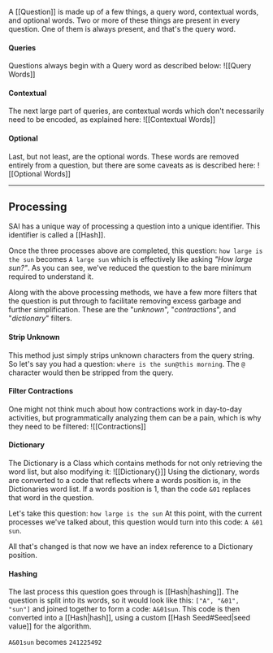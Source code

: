 A [[Question]] is made up of a few things, a query word, contextual words, and optional words. Two or more of these things are present in every question. One of them is always present, and that's the query word.

#### Queries
Questions always begin with a Query word as described below:
![[Query Words]]

#### Contextual
The next large part of queries, are contextual words which don't necessarily need to be encoded, as explained here:
![[Contextual Words]]

#### Optional
Last, but not least, are the optional words. These words are removed entirely from a question, but there are some caveats as is described here:
![[Optional Words]]

---

## Processing
SAI has a unique way of processing a question into a unique identifier. This identifier is called a [[Hash]]. 

Once the three processes above are completed, this question: `how large is the sun` becomes `A large sun` which is effectively like asking *"How large sun?"*. As you can see, we've reduced the question to the bare minimum required to understand it.

Along with the above processing methods, we have a few more filters that the question is put through to facilitate removing excess garbage and further simplification. These are the "*unknown*", "*contractions*", and "*dictionary*" filters.

#### Strip Unknown
This method just simply strips unknown characters from the query string. So let's say you had a question: `where is the sun@this morning`. The `@` character would then be stripped from the query.

#### Filter Contractions
One might not think much about how contractions work in day-to-day activities, but programmatically analyzing them can be a pain, which is why they need to be filtered:
![[Contractions]]

#### Dictionary
The Dictionary is a Class which contains methods for not only retrieving the word list, but also modifying it:
![[Dictionary{}]]
Using the dictionary, words are converted to a code that reflects where a words position is, in the Dictionaries word list. If a words position is 1, than the code `&01` replaces that word in the question.

Let's take this question: `how large is the sun`
At this point, with the current processes we've talked about, this question would turn into this code: `A &01 sun`.

All that's changed is that now we have an index reference to a Dictionary position.

#### Hashing
The last process this question goes through is [[Hash|hashing]]. The question is split into its words, so it would look like this: `["A", "&01", "sun"]` and joined together to form a code: `A&01sun`. This code is then converted into a [[Hash|hash]], using a custom [[Hash Seed#Seed|seed  value]] for the algorithm.

`A&01sun` becomes `241225492`
